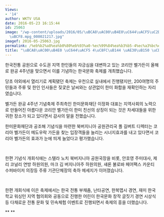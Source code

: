 ```yaml
---
Views:
- '14'
author: WKTV USA
date: 2016-05-23 16:15:44
id: 25063
image: "/wp-content/uploads/2016/05/\uBCA8\uAC00\uB4E0\uC644\uACF5\uC2DD2016\uC644\
  \uBCF8.mpg_000021217.jpg"
imagef: 2016-05-25063.jpg
permalink: /%eb%b2%a8%ea%b0%80%eb%93%a0-%ec%99%84%ea%b3%b5-4%ec%a3%bc%eb%85%84-%ea%b8%b0%eb%85%90-%ec%b6%95%ec%a0%9c/
title: "\uBCA8\uAC00\uB4E0 \uC644\uACF5 4\uC8FC\uB144 \uAE30\uB150 \uCD95\uC81C"
---
```


한국전통 공원으로 수도권 지역 한인들의 자긍심을 대변하고 있는 코리안 벨가든이 올해로 완공 4주년을 맞으면서 이를 기념하는 한국문화 축제를 개최했습니다.

당초 야외에서 열리기로 계획됐던 축제는 우천으로 실내에서 진행됐지만, 200여명의 주민들과 주류 및 한인 인사들은 짖궃은 날씨와는 상관없이 한미 화합을 재확인하는 자리였습니다.

벨가든 완공 4주년 기념축제 주최측인 한미문화재단 이정화 대표는 지역사회의 노력으로 만들어진 아름다운 코리안 벨가든이 한미 친선의 상징이 되는 것은 차세대들을 위한 귀한 장소가 되고 있다면서 감사의 말을 전했습니다.

한미문화재단과 공조해 기념식을 마련한 북버지니아 공원관리국 폴 길버트 디렉터는 코리아 벨가든이 메도우락 가든을 찾는 입장객들을 늘리는 시너지효과를 내고 있다면서 코리아 벨가든의 효과가 눈에 띄게 늘었다고 평가했습니다.

&nbsp;

한편 기념식 개회식에는 스텔라 노치 북버지니아 공원국장을 비롯, 안호영 주미대사, 제리 코널리 연방 하원의원, 마크 김 버지니아주 하원의원, 섀론 불로바 페어팩스 카운티 수퍼바이저 의장등 주류 기관단체장의 축하 메세지가 이어졌습니다.

&nbsp;

한편 개회식에 이은 축제에서는 한국 전통 부채춤, 난타공연, 한복맵시 경연, 재미 한국학교 워싱턴 지역 협의회와 공동으로 진행한 어린이 한국문화 창작 글짓기 경연 시상식등 다채로운 전통 문화 및 민속체험 이벤트로 진행되면서 축제의 흥을 더했습니다.

** **

&nbsp;